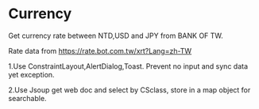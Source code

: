 # Currency
Get currency rate between NTD,USD and JPY from BANK OF TW.

Rate data from https://rate.bot.com.tw/xrt?Lang=zh-TW

1.Use ConstraintLayout,AlertDialog,Toast. Prevent no input and sync data yet exception.

2.Use Jsoup get web doc and select by CSclass, store in a map object for searchable.

